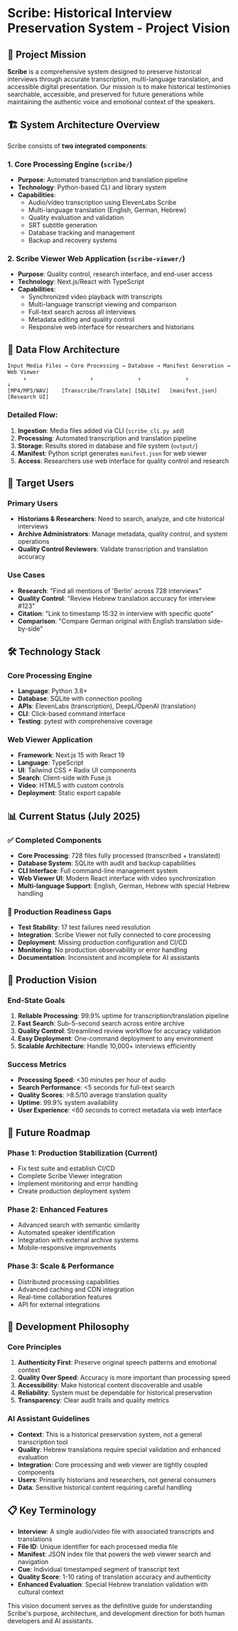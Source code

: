 # Scribe: Historical Interview Preservation System - Project Vision

## 🎯 Project Mission

**Scribe** is a comprehensive system designed to preserve historical interviews through accurate transcription, multi-language translation, and accessible digital presentation. Our mission is to make historical testimonies searchable, accessible, and preserved for future generations while maintaining the authentic voice and emotional context of the speakers.

## 🏗️ System Architecture Overview

Scribe consists of **two integrated components**:

### 1. **Core Processing Engine** (`scribe/`)
- **Purpose**: Automated transcription and translation pipeline
- **Technology**: Python-based CLI and library system
- **Capabilities**:
  - Audio/video transcription using ElevenLabs Scribe
  - Multi-language translation (English, German, Hebrew)
  - Quality evaluation and validation
  - SRT subtitle generation
  - Database tracking and management
  - Backup and recovery systems

### 2. **Scribe Viewer Web Application** (`scribe-viewer/`)
- **Purpose**: Quality control, research interface, and end-user access
- **Technology**: Next.js/React with TypeScript
- **Capabilities**:
  - Synchronized video playback with transcripts
  - Multi-language transcript viewing and comparison
  - Full-text search across all interviews
  - Metadata editing and quality control
  - Responsive web interface for researchers and historians

## 🔄 Data Flow Architecture

```
Input Media Files → Core Processing → Database → Manifest Generation → Web Viewer
     ↓                    ↓              ↓              ↓              ↓
[MP4/MP3/WAV]    [Transcribe/Translate] [SQLite]   [manifest.json]  [Research UI]
```

### Detailed Flow:
1. **Ingestion**: Media files added via CLI (`scribe_cli.py add`)
2. **Processing**: Automated transcription and translation pipeline
3. **Storage**: Results stored in database and file system (`output/`)
4. **Manifest**: Python script generates `manifest.json` for web viewer
5. **Access**: Researchers use web interface for quality control and research

## 🎯 Target Users

### Primary Users
- **Historians & Researchers**: Need to search, analyze, and cite historical interviews
- **Archive Administrators**: Manage metadata, quality control, and system operations
- **Quality Control Reviewers**: Validate transcription and translation accuracy

### Use Cases
- **Research**: "Find all mentions of 'Berlin' across 728 interviews"
- **Quality Control**: "Review Hebrew translation accuracy for interview #123"
- **Citation**: "Link to timestamp 15:32 in interview with specific quote"
- **Comparison**: "Compare German original with English translation side-by-side"

## 🛠️ Technology Stack

### Core Processing Engine
- **Language**: Python 3.8+
- **Database**: SQLite with connection pooling
- **APIs**: ElevenLabs (transcription), DeepL/OpenAI (translation)
- **CLI**: Click-based command interface
- **Testing**: pytest with comprehensive coverage

### Web Viewer Application
- **Framework**: Next.js 15 with React 19
- **Language**: TypeScript
- **UI**: Tailwind CSS + Radix UI components
- **Search**: Client-side with Fuse.js
- **Video**: HTML5 with custom controls
- **Deployment**: Static export capable

## 📊 Current Status (July 2025)

### ✅ Completed Components
- **Core Processing**: 728 files fully processed (transcribed + translated)
- **Database System**: SQLite with audit and backup capabilities
- **CLI Interface**: Full command-line management system
- **Web Viewer UI**: Modern React interface with video synchronization
- **Multi-language Support**: English, German, Hebrew with special Hebrew handling

### 🚧 Production Readiness Gaps
- **Test Stability**: 17 test failures need resolution
- **Integration**: Scribe Viewer not fully connected to core processing
- **Deployment**: Missing production configuration and CI/CD
- **Monitoring**: No production observability or error handling
- **Documentation**: Inconsistent and incomplete for AI assistants

## 🎯 Production Vision

### End-State Goals
1. **Reliable Processing**: 99.9% uptime for transcription/translation pipeline
2. **Fast Search**: Sub-5-second search across entire archive
3. **Quality Control**: Streamlined review workflow for accuracy validation
4. **Easy Deployment**: One-command deployment to any environment
5. **Scalable Architecture**: Handle 10,000+ interviews efficiently

### Success Metrics
- **Processing Speed**: <30 minutes per hour of audio
- **Search Performance**: <5 seconds for full-text search
- **Quality Scores**: >8.5/10 average translation quality
- **Uptime**: 99.9% system availability
- **User Experience**: <60 seconds to correct metadata via web interface

## 🔮 Future Roadmap

### Phase 1: Production Stabilization (Current)
- Fix test suite and establish CI/CD
- Complete Scribe Viewer integration
- Implement monitoring and error handling
- Create production deployment system

### Phase 2: Enhanced Features
- Advanced search with semantic similarity
- Automated speaker identification
- Integration with external archive systems
- Mobile-responsive improvements

### Phase 3: Scale & Performance
- Distributed processing capabilities
- Advanced caching and CDN integration
- Real-time collaboration features
- API for external integrations

## 🤝 Development Philosophy

### Core Principles
1. **Authenticity First**: Preserve original speech patterns and emotional context
2. **Quality Over Speed**: Accuracy is more important than processing speed
3. **Accessibility**: Make historical content discoverable and usable
4. **Reliability**: System must be dependable for historical preservation
5. **Transparency**: Clear audit trails and quality metrics

### AI Assistant Guidelines
- **Context**: This is a historical preservation system, not a general transcription tool
- **Quality**: Hebrew translations require special validation and enhanced evaluation
- **Integration**: Core processing and web viewer are tightly coupled components
- **Users**: Primarily historians and researchers, not general consumers
- **Data**: Sensitive historical content requiring careful handling

## 📋 Key Terminology

- **Interview**: A single audio/video file with associated transcripts and translations
- **File ID**: Unique identifier for each processed media file
- **Manifest**: JSON index file that powers the web viewer search and navigation
- **Cue**: Individual timestamped segment of transcript text
- **Quality Score**: 1-10 rating of translation accuracy and authenticity
- **Enhanced Evaluation**: Special Hebrew translation validation with cultural context

This vision document serves as the definitive guide for understanding Scribe's purpose, architecture, and development direction for both human developers and AI assistants.

